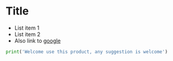 # Title

- List item 1
- List item 2
- Also link to [google](https://google.com)

```python
print('Welcome use this product, any suggestion is welcome')
```
